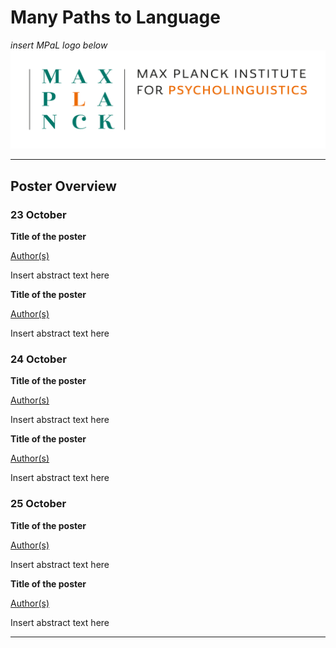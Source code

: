 # Many Paths to Language
 
*insert MPaL logo below* <!-- Also keep mpi logo? -->
![insert MPaL image here](./MPIfPL_logo_regular.png)

---

## Poster Overview

### 23 October

**Title of the poster**

[Author(s)](./mpal/authors)

Insert abstract text here

**Title of the poster**

[Author(s)](./mpal/authors)

Insert abstract text here

### 24 October

**Title of the poster**

[Author(s)](./mpal/authors)

Insert abstract text here

**Title of the poster**

[Author(s)](./mpal/authors)

Insert abstract text here

### 25 October

**Title of the poster**

[Author(s)](./mpal/authors)

Insert abstract text here

**Title of the poster**

[Author(s)](./mpal/authors)

Insert abstract text here

---
